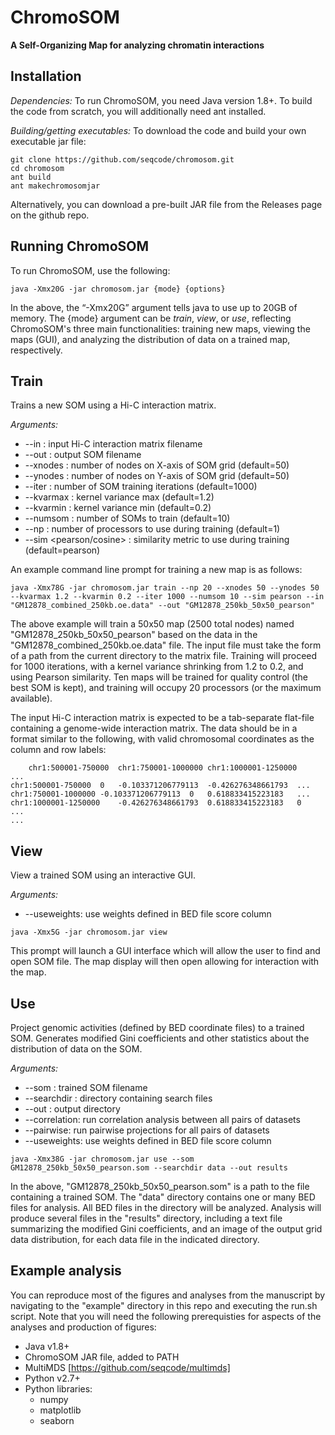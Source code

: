 # ChromoSOM
__A Self-Organizing Map for analyzing chromatin interactions__

## Installation

_Dependencies:_ To run ChromoSOM, you need Java version 1.8+. To build the code from scratch, you will additionally need ant installed. 

_Building/getting executables:_ 
To download the code and build your own executable jar file:
```{r, engine='sh', count_lines}
git clone https://github.com/seqcode/chromosom.git
cd chromosom
ant build
ant makechromosomjar
```
Alternatively, you can download a pre-built JAR file from the Releases page on the github repo. 


## Running ChromoSOM

To run ChromoSOM, use the following:
```{r, engine='sh', count_lines}
java -Xmx20G -jar chromosom.jar {mode} {options}
```
In the above, the “-Xmx20G” argument tells java to use up to 20GB of memory. The {mode} argument can be _train_, _view_, or _use_, reflecting ChromoSOM's three main functionalities: training new maps, viewing the maps (GUI), and analyzing the distribution of data on a trained map, respectively. 

## Train

Trains a new SOM using a Hi-C interaction matrix.  

*Arguments:*

* --in <filename> : input Hi-C interaction matrix filename
* --out <filename> : output SOM filename
* --xnodes <int> : number of nodes on X-axis of SOM grid (default=50)
* --ynodes <int> : number of nodes on Y-axis of SOM grid (default=50)
* --iter <int> : number of SOM training iterations (default=1000)
* --kvarmax <double> : kernel variance max (default=1.2)
* --kvarmin <double> : kernel variance min (default=0.2)
* --numsom <int> : number of SOMs to train (default=10)
* --np <int> : number of processors to use during training (default=1)
* --sim <pearson/cosine> : similarity metric to use during training (default=pearson)

An example command line prompt for training a new map is as follows:

```{r, engine='sh', count_lines}
java -Xmx78G -jar chromosom.jar train --np 20 --xnodes 50 --ynodes 50 --kvarmax 1.2 --kvarmin 0.2 --iter 1000 --numsom 10 --sim pearson --in "GM12878_combined_250kb.oe.data" --out "GM12878_250kb_50x50_pearson"
```

The above example will train a 50x50 map (2500 total nodes) named "GM12878_250kb_50x50_pearson" based on the data in the "GM12878_combined_250kb.oe.data" file. The input file must take the form of a path from the current directory to the matrix file. Training will proceed for 1000 iterations, with a kernel variance shrinking from 1.2 to 0.2, and using Pearson similarity. Ten maps will be trained for quality control (the best SOM is kept), and training will occupy 20 processors (or the maximum available). 

The input Hi-C interaction matrix is expected to be a tab-separate flat-file containing a genome-wide interaction matrix. The data should be in a format similar to the following, with valid chromosomal coordinates as the column and row labels:

```{r, engine='sh', count_lines}
	chr1:500001-750000	chr1:750001-1000000	chr1:1000001-1250000	...
chr1:500001-750000	0	-0.103371206779113	-0.426276348661793	...
chr1:750001-1000000	-0.103371206779113	0	0.618833415223183	...
chr1:1000001-1250000	-0.426276348661793	0.618833415223183	0	...
...
```

## View

View a trained SOM using an interactive GUI.

*Arguments:*

* --useweights: use weights defined in BED file score column

```{r, engine='sh', count_lines}
java -Xmx5G -jar chromosom.jar view
```

This prompt will launch a GUI interface which will allow the user to find and open SOM file. The map display will then open allowing for interaction with the map.


## Use

Project genomic activities (defined by BED coordinate files) to a trained SOM. Generates modified Gini coefficients and other statistics about the distribution of data on the SOM. 

*Arguments:*

* --som <filename>: trained SOM filename
* --searchdir <directory name>: directory containing search files
* --out <output directory>: output directory
* --correlation: run correlation analysis between all pairs of datasets
* --pairwise: run pairwise projections for all pairs of datasets
* --useweights: use weights defined in BED file score column

```{r, engine='sh', count_lines}
java -Xmx38G -jar chromosom.jar use --som GM12878_250kb_50x50_pearson.som --searchdir data --out results
```

In the above, "GM12878_250kb_50x50_pearson.som" is a path to the file containing a trained SOM. The "data" directory contains one or many BED files for analysis. All BED files in the directory will be analyzed. Analysis will produce several files in the "results" directory, including a text file summarizing the modified Gini coefficients, and an image of the output grid data distribution, for each data file in the indicated directory.


## Example analysis

You can reproduce most of the figures and analyses from the manuscript by navigating to the "example" directory in this repo and executing the run.sh script. Note that you will need the following prerequisties for aspects of the analyses and production of figures:
* Java v1.8+
* ChromoSOM JAR file, added to PATH
* MultiMDS [https://github.com/seqcode/multimds]
* Python v2.7+
* Python libraries:
	* numpy
	* matplotlib
	* seaborn
	
